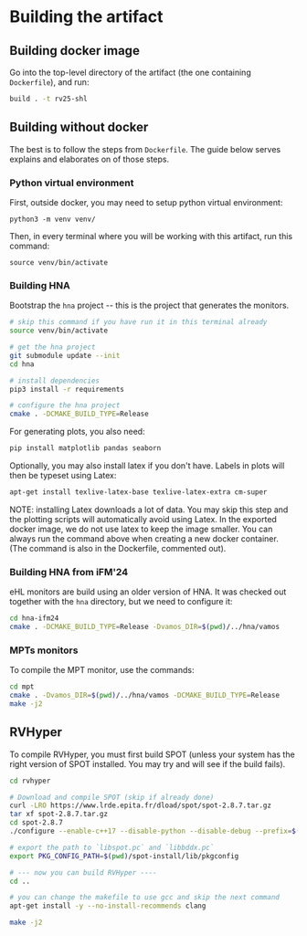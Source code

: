# Building the artifact

## Building docker image

Go into the top-level directory of the artifact
(the one containing `Dockerfile`), and run:

```sh
build . -t rv25-shl
```


## Building without docker

The best is to follow the steps from `Dockerfile`.
The guide below serves explains and elaborates on
of those steps.

### Python virtual environment

First, outside docker, you may need to setup python virtual environment:

```shell
python3 -m venv venv/
```

Then, in every terminal where you will be working with this artifact,
run this command:

```shell
source venv/bin/activate
```

### Building HNA

Bootstrap the `hna` project -- this is the project that generates the monitors.

```sh
# skip this command if you have run it in this terminal already
source venv/bin/activate

# get the hna project
git submodule update --init
cd hna

# install dependencies
pip3 install -r requirements

# configure the hna project
cmake . -DCMAKE_BUILD_TYPE=Release
```

For generating plots, you also need:

```sh
pip install matplotlib pandas seaborn
```

Optionally, you may also install latex if you don't have.
Labels in plots will then be typeset using Latex:

```sh
apt-get install texlive-latex-base texlive-latex-extra cm-super
```

NOTE: installing Latex downloads a lot of data. You may skip this step
and the plotting scripts will automatically avoid using Latex.
In the exported docker image, we do not use latex to keep the
image smaller. You can always run the command above when
creating a new docker container. (The command is also
in the Dockerfile, commented out).

### Building HNA from iFM'24

eHL monitors are build using an older version of HNA.
It was checked out together with the `hna` directory,
but we need to configure it:

```sh
cd hna-ifm24
cmake . -DCMAKE_BUILD_TYPE=Release -Dvamos_DIR=$(pwd)/../hna/vamos
```

### MPTs monitors

To compile the MPT monitor, use the commands:

```sh
cd mpt
cmake . -Dvamos_DIR=$(pwd)/../hna/vamos -DCMAKE_BUILD_TYPE=Release
make -j2
```

## RVHyper

To compile RVHyper, you must first build SPOT (unless your system has the right version
of SPOT installed. You may try and will see if the build fails).

```sh
cd rvhyper

# Download and compile SPOT (skip if already done)
curl -LRO https://www.lrde.epita.fr/dload/spot/spot-2.8.7.tar.gz
tar xf spot-2.8.7.tar.gz
cd spot-2.8.7
./configure --enable-c++17 --disable-python --disable-debug --prefix=$(pwd)/spot-install && make -j2 && make install

# export the path to `libspot.pc` and `libbddx.pc`
export PKG_CONFIG_PATH=$(pwd)/spot-install/lib/pkgconfig

# --- now you can build RVHyper ----
cd ..

# you can change the makefile to use gcc and skip the next command
apt-get install -y --no-install-recommends clang

make -j2
```


